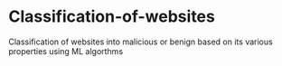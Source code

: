 # Classification-of-websites
Classification of websites into malicious or benign based on its various properties using ML algorthms
